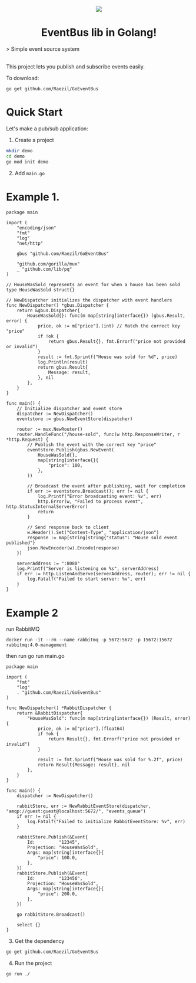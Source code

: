 <p align="center">
  <img src="https://github.com/user-attachments/assets/021ebc5a-5d41-49ab-a281-129782bc4a5a">
</p>
<h1 align="center">EventBus lib in Golang!</h1>
> Simple event source system<br /><br />

This project lets you publish and subscribe events easily.

To download:
```
go get github.com/Raezil/GoEventBus
```

# Quick Start
Let's make a pub/sub application:
1. Create a project
```sh
mkdir demo
cd demo
go mod init demo
```

2. Add `main.go`
# Example 1.
```
package main

import (
	"encoding/json"
	"fmt"
	"log"
	"net/http"

	gbus "github.com/Raezil/GoEventBus"

	"github.com/gorilla/mux"
	_ "github.com/lib/pq"
)

// HouseWasSold represents an event for when a house has been sold
type HouseWasSold struct{}

// NewDispatcher initializes the dispatcher with event handlers
func NewDispatcher() *gbus.Dispatcher {
	return &gbus.Dispatcher{
		HouseWasSold{}: func(m map[string]interface{}) (gbus.Result, error) {
			price, ok := m["price"].(int) // Match the correct key "price"
			if !ok {
				return gbus.Result{}, fmt.Errorf("price not provided or invalid")
			}
			result := fmt.Sprintf("House was sold for %d", price)
			log.Println(result)
			return gbus.Result{
				Message: result,
			}, nil
		},
	}
}

func main() {
	// Initialize dispatcher and event store
	dispatcher := NewDispatcher()
	eventstore := gbus.NewEventStore(dispatcher)

	router := mux.NewRouter()
	router.HandleFunc("/house-sold", func(w http.ResponseWriter, r *http.Request) {
		// Publish the event with the correct key "price"
		eventstore.Publish(gbus.NewEvent(
			HouseWasSold{},
			map[string]interface{}{
				"price": 100,
			},
		))

		// Broadcast the event after publishing, wait for completion
		if err := eventstore.Broadcast(); err != nil {
			log.Printf("Error broadcasting event: %v", err)
			http.Error(w, "Failed to process event", http.StatusInternalServerError)
			return
		}

		// Send response back to client
		w.Header().Set("Content-Type", "application/json")
		response := map[string]string{"status": "House sold event published"}
		json.NewEncoder(w).Encode(response)
	})

	serverAddress := ":8080"
	log.Printf("Server is listening on %s", serverAddress)
	if err := http.ListenAndServe(serverAddress, router); err != nil {
		log.Fatalf("Failed to start server: %v", err)
	}
}
```

# Example 2
run RabbitMQ
```
docker run -it --rm --name rabbitmq -p 5672:5672 -p 15672:15672 rabbitmq:4.0-management
```
then run go run main.go
```
package main

import (
	"fmt"
	"log"
	. "github.com/Raezil/GoEventBus"
)

func NewDispatcher() *RabbitDispatcher {
	return &RabbitDispatcher{
		"HouseWasSold": func(m map[string]interface{}) (Result, error) {
			price, ok := m["price"].(float64)
			if !ok {
				return Result{}, fmt.Errorf("price not provided or invalid")
			}

			result := fmt.Sprintf("House was sold for %.2f", price)
			return Result{Message: result}, nil
		},
	}
}

func main() {
	dispatcher := NewDispatcher()

	rabbitStore, err := NewRabbitEventStore(dispatcher, "amqp://guest:guest@localhost:5672/", "events_queue")
	if err != nil {
		log.Fatalf("Failed to initialize RabbitEventStore: %v", err)
	}

	rabbitStore.Publish(&Event{
		Id:         "12345",
		Projection: "HouseWasSold",
		Args: map[string]interface{}{
			"price": 100.0,
		},
	})
	rabbitStore.Publish(&Event{
		Id:         "123456",
		Projection: "HouseWasSold",
		Args: map[string]interface{}{
			"price": 200.0,
		},
	})

	go rabbitStore.Broadcast()

	select {}
}
```
3. Get the dependency
```sh
go get github.com/Raezil/GoEventBus
``` 

4. Run the project
```sh
go run ./
```
